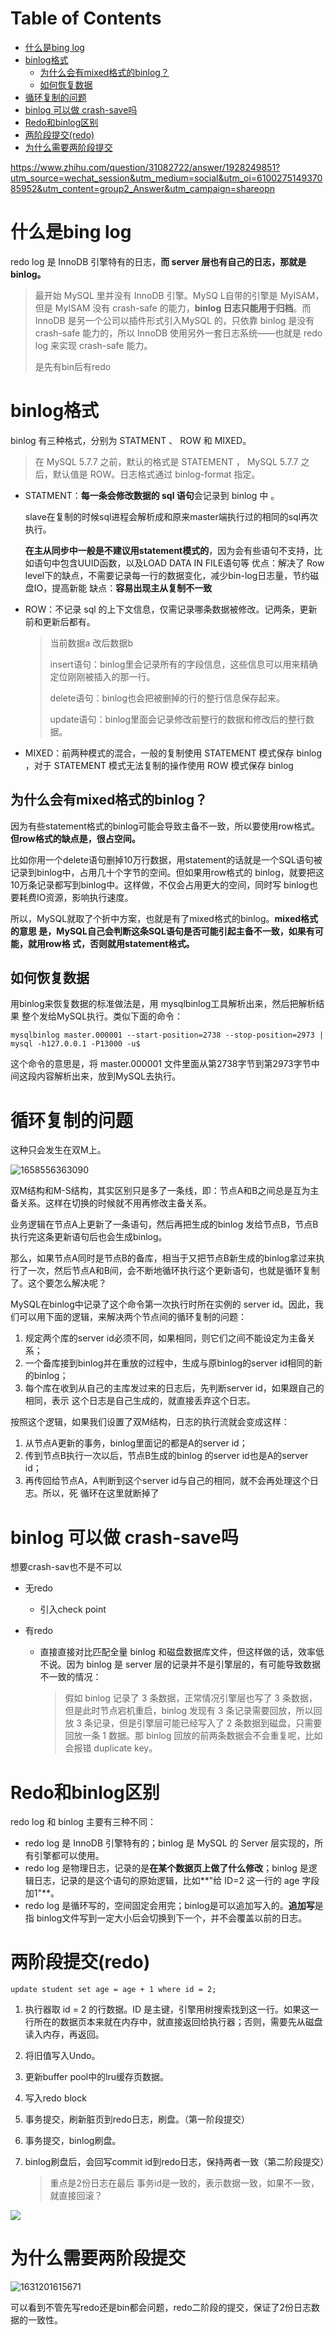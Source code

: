 # Table of Contents

* [什么是bing log](#什么是bing-log)
* [binlog格式](#binlog格式)
  * [为什么会有mixed格式的binlog？](#为什么会有mixed格式的binlog)
  * [如何恢复数据](#如何恢复数据)
* [循环复制的问题](#循环复制的问题)
* [binlog 可以做 crash-save吗](#binlog-可以做-crash-save吗)
* [Redo和binlog区别](#redo和binlog区别)
* [两阶段提交(redo)](#两阶段提交redo)
* [为什么需要两阶段提交](#为什么需要两阶段提交)



https://www.zhihu.com/question/31082722/answer/1928249851?utm_source=wechat_session&utm_medium=social&utm_oi=610027514937085952&utm_content=group2_Answer&utm_campaign=shareopn

# 什么是bing log

redo log 是 InnoDB 引擎特有的日志，**而 server 层也有自己的日志，那就是 binlog。**



> 最开始 MySQL 里并没有 InnoDB 引擎。MySQ L自带的引擎是 MyISAM，但是 MyISAM 没有 crash-safe 的能力，**binlog 日志只能用于归档**。而 InnoDB 是另一个公司以插件形式引入MySQL 的，只依靠 binlog 是没有 crash-safe 能力的，所以 InnoDB 使用另外一套日志系统——也就是 redo log 来实现 crash-safe 能力。
>
> 是先有bin后有redo

# binlog格式

binlog 有三种格式，分别为 STATMENT 、 ROW 和 MIXED。

> 在 MySQL 5.7.7 之前，默认的格式是 STATEMENT ， MySQL 5.7.7 之后，默认值是 ROW。日志格式通过 binlog-format 指定。

+ STATMENT：**每一条会修改数据的 sql 语句**会记录到 binlog 中 。

  slave在复制的时候sql进程会解析成和原来master端执行过的相同的sql再次执行。

  **在主从同步中一般是不建议用statement模式的**，因为会有些语句不支持，比如语句中包含UUID函数，以及LOAD DATA IN FILE语句等 优点：解决了 Row
  level下的缺点，不需要记录每一行的数据变化，减少bin-log日志量，节约磁盘IO，提高新能 缺点：**容易出现主从复制不一致**

+ ROW：不记录 sql 的上下文信息，仅需记录哪条数据被修改。记两条，更新前和更新后都有。

  > 当前数据a
  > 改后数据b
  >
  > insert语句：binlog里会记录所有的字段信息，这些信息可以用来精确定位刚刚被插入的那一行。
  >
  > delete语句：binlog也会把被删掉的行的整行信息保存起来。
  >
  > update语句：binlog里面会记录修改前整行的数据和修改后的整行数据。

+ MIXED：前两种模式的混合，一般的复制使用 STATEMENT 模式保存 binlog ，对于 STATEMENT 模式无法复制的操作使用 ROW 模式保存 binlog

## 为什么会有mixed格式的binlog？

因为有些statement格式的binlog可能会导致主备不一致，所以要使用row格式。 **但row格式的缺点是，很占空间。**

比如你用一个delete语句删掉10万行数据，用statement的话就是一个SQL语句被记录到binlog中，占用几十个字节的空间。但如果用row格式的
binlog，就要把这10万条记录都写到binlog中。这样做，不仅会占用更大的空间，同时写 binlog也要耗费IO资源，影响执行速度。

所以，MySQL就取了个折中方案，也就是有了mixed格式的binlog。**mixed格式的意思 是，MySQL自己会判断这条SQL语句是否可能引起主备不一致，如果有可能，就用row格 式，否则就用statement格式。**

## 如何恢复数据

用binlog来恢复数据的标准做法是，用 mysqlbinlog工具解析出来，然后把解析结果 整个发给MySQL执行。类似下面的命令：

```mysql
mysqlbinlog master.000001 --start-position=2738 --stop-position=2973 | mysql -h127.0.0.1 -P13000 -u$
```

这个命令的意思是，将 master.000001 文件里面从第2738字节到第2973字节中间这段内容解析出来，放到MySQL去执行。

# 循环复制的问题

这种只会发生在双M上。

![1658556363090](.images/1658556363090.png)

双M结构和M-S结构，其实区别只是多了一条线，即：节点A和B之间总是互为主备关系。这样在切换的时候就不用再修改主备关系。

业务逻辑在节点A上更新了一条语句，然后再把生成的binlog 发给节点B，节点B执行完这条更新语句后也会生成binlog。

那么，如果节点A同时是节点B的备库，相当于又把节点B新生成的binlog拿过来执行了一次，然后节点A和B间，会不断地循环执行这个更新语句，也就是循环复制了。这个要怎么解决呢？

MySQL在binlog中记录了这个命令第一次执行时所在实例的 server id。因此，我们可以用下面的逻辑，来解决两个节点间的循环复制的问题：

1. 规定两个库的server id必须不同，如果相同，则它们之间不能设定为主备关系；
2. 一个备库接到binlog并在重放的过程中，生成与原binlog的server id相同的新的binlog；
3. 每个库在收到从自己的主库发过来的日志后，先判断server id，如果跟自己的相同，表示 这个日志是自己生成的，就直接丢弃这个日志。

按照这个逻辑，如果我们设置了双M结构，日志的执行流就会变成这样：

1. 从节点A更新的事务，binlog里面记的都是A的server id；
2. 传到节点B执行一次以后，节点B生成的binlog 的server id也是A的server id；
3. 再传回给节点A，A判断到这个server id与自己的相同，就不会再处理这个日志。所以，死 循环在这里就断掉了

# binlog 可以做 crash-save吗

想要crash-sav也不是不可以

+ 无redo

    + 引入check point

+ 有redo

    + 直接直接对比匹配全量 binlog 和磁盘数据库文件，但这样做的话，效率低不说。因为 binlog 是 server 层的记录并不是引擎层的，有可能导致数据不一致的情况：

      > 假如 binlog 记录了 3 条数据，正常情况引擎层也写了 3 条数据，但是此时节点宕机重启，binlog 发现有 3 条记录需要回放，所以回放 3 条记录，但是引擎层可能已经写入了 2 条数据到磁盘，只需要回放一条 1 数据。那 binlog 回放的前两条数据会不会重复呢，比如会报错 duplicate key。

# Redo和binlog区别

redo log 和 binlog 主要有三种不同：

- redo log 是 InnoDB 引擎特有的；binlog 是 MySQL 的 Server 层实现的，所有引擎都可以使用。
- redo log 是物理日志，记录的是**在某个数据页上做了什么修改**；binlog 是逻辑日志，记录的是这个语句的原始逻辑，比如**"给 ID=2 这一行的 age 字段加1"**。
- redo log 是循环写的，空间固定会用完；binlog是可以追加写入的。**追加写**是指 binlog文件写到一定大小后会切换到下一个，并不会覆盖以前的日志。

# 两阶段提交(redo)

```mysql
update student set age = age + 1 where id = 2;
```

1. 执行器取 id = 2 的行数据。ID 是主键，引擎用树搜索找到这一行。如果这一行所在的数据页本来就在内存中，就直接返回给执行器；否则，需要先从磁盘读入内存，再返回。

2. 将旧值写入Undo。

3. 更新buffer pool中的lru缓存页数据。

4. 写入redo block

5. 事务提交，刷新脏页到redo日志，刷盘。（第一阶段提交）

6. 事务提交，binlog刷盘。

7. binlog刷盘后，会回写commit id到redo日志，保持两者一致（第二阶段提交）

   > 重点是2份日志在最后 事务id是一致的，表示数据一致，如果不一致，就直接回滚？

![](.images/微信图片_20210909225652.png)

# 为什么需要两阶段提交

![1631201615671](.images/1631201615671.png)

可以看到不管先写redo还是bin都会问题，redo二阶段的提交，保证了2份日志数据的一致性。
